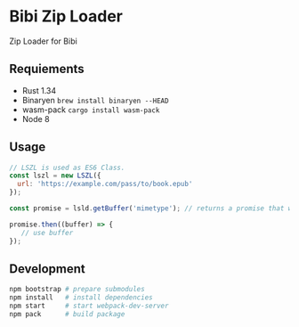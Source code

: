 Bibi Zip Loader
===============

Zip Loader for Bibi

Requiements
-----------

- Rust 1.34
- Binaryen `brew install binaryen --HEAD`
- wasm-pack `cargo install wasm-pack`
- Node 8

Usage
-----

``` javascript
// LSZL is used as ES6 Class.
const lszl = new LSZL({
  url: 'https://example.com/pass/to/book.epub'
});

const promise = lsld.getBuffer('mimetype'); // returns a promise that will be resolved with an ArrayBuffer.

promise.then((buffer) => {
   // use buffer
});

```

Development
-----------

``` sh
npm bootstrap # prepare submodules
npm install   # install dependencies
npm start     # start webpack-dev-server
npm pack      # build package
```